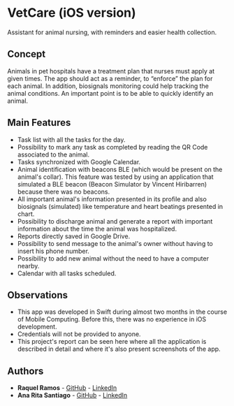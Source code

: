 # VetCare (iOS version)

Assistant for animal nursing, with reminders and easier health collection. 

## Concept

Animals in pet hospitals have a treatment plan that nurses must apply at given times. The app should act as a reminder, to “enforce” the plan for each animal. 
In addition, biosignals monitoring could help tracking the animal conditions.
An important point is to be able to quickly identify an animal.

## Main Features

* Task list with all the tasks for the day.
* Possibility to mark any task as completed by reading the QR Code associated to the animal.
* Tasks synchronized with Google Calendar.
* Animal identification with beacons BLE (which would be present on the animal's collar). This feature was tested by using an application that simulated a BLE beacon (Beacon Simulator by Vincent Hiribarren) because there was no beacons.
* All important animal's information presented in its profile and also biosignals (simulated) like temperature and heart beatings presented in chart.
* Possibility to discharge animal and generate a report with important information about the time the animal was hospitalized.
* Reports directly saved in Google Drive.
* Possibility to send message to the animal's owner without having to insert his phone number.
* Possibility to add new animal without the need to have a computer nearby.
* Calendar with all tasks scheduled.

## Observations

* This app was developed in Swift during almost two months in the course of Mobile Computing. Before this, there was no experience in iOS development.
* Credentials will not be provided to anyone.
* This project's report can be seen here where all the application is described in detail and where it's also present screenshots of the app. 

## Authors

* **Raquel Ramos** - [GitHub](https://github.com/raqssr) - [LinkedIn](https://www.linkedin.com/in/raquel-ramos-939059151/)
* **Ana Rita Santiago** - [GitHub](https://github.com/ritaSantiago) - [LinkedIn](https://www.linkedin.com/in/ana-rita-santiago-b4b720150/)


